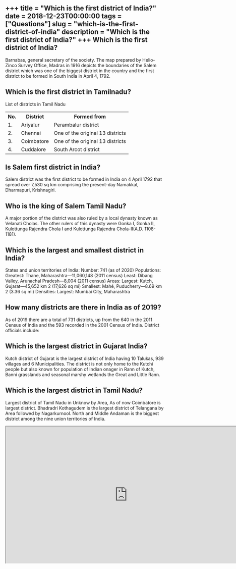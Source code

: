 +++
title = "Which is the first district of India?"
date = 2018-12-23T00:00:00
tags = ["Questions"]
slug = "which-is-the-first-district-of-india"
description = "Which is the first district of India?"
+++
Which is the first district of India?
-------------------------------------

Barnabas, general secretary of the society. The map prepared by Helio-Zinco Survey Office, Madras in 1916 depicts the boundaries of the Salem district which was one of the biggest district in the country and the first district to be formed in South India in April 4, 1792.

Which is the first district in Tamilnadu?
-----------------------------------------

List of districts in Tamil Nadu

<table><tr><th>No.</th><th>District</th><th>Formed from</th></tr><tr><td>1.</td><td>Ariyalur</td><td>Perambalur district</td></tr><tr><td>2.</td><td>Chennai</td><td>One of the original 13 districts</td></tr><tr><td>3.</td><td>Coimbatore</td><td>One of the original 13 districts</td></tr><tr><td>4.</td><td>Cuddalore</td><td>South Arcot district</td></tr></table>

Is Salem first district in India?
---------------------------------

Salem district was the first district to be formed in India on 4 April 1792 that spread over 7,530 sq km comprising the present-day Namakkal, Dharmapuri, Krishnagiri.

Who is the king of Salem Tamil Nadu?
------------------------------------

A major portion of the district was also ruled by a local dynasty known as Velanati Cholas. The other rulers of this dynasty were Gonka I, Gonka II, Kulottunga Rajendra Chola I and Kulottunga Rajendra Chola-II(A.D. 1108-1181).

Which is the largest and smallest district in India?
----------------------------------------------------

States and union territories of India: Number: 741 (as of 2020) Populations: Greatest: Thane, Maharashtra—11,060,148 (2011 census) Least: Dibang Valley, Arunachal Pradesh—8,004 (2011 census) Areas: Largest: Kutch, Gujarat—45,652 km 2 (17,626 sq mi) Smallest: Mahé, Puducherry—8.69 km 2 (3.36 sq mi) Densities: Largest: Mumbai City, Maharashtra

How many districts are there in India as of 2019?
-------------------------------------------------

As of 2019 there are a total of 731 districts, up from the 640 in the 2011 Census of India and the 593 recorded in the 2001 Census of India. District officials include:

Which is the largest district in Gujarat India?
-----------------------------------------------

Kutch district of Gujarat is the largest district of India having 10 Talukas, 939 villages and 6 Municipalities. The district is not only home to the Kutchi people but also known for population of Indian onager in Rann of Kutch, Banni grasslands and seasonal marshy wetlands the Great and Little Rann.

Which is the largest district in Tamil Nadu?
--------------------------------------------

Largest district of Tamil Nadu in Unknow by Area, As of now Coimbatore is largest district. Bhadradri Kothagudem is the largest district of Telangana by Area followed by Nagarkurnool. North and Middle Andaman is the biggest district among the nine union territories of India.

<iframe allow="accelerometer; autoplay; clipboard-write; encrypted-media; gyroscope; picture-in-picture" allowfullscreen="" class="__youtube_prefs__  epyt-is-override  no-lazyload" data-no-lazy="1" data-origheight="433" data-origwidth="770" data-skipgform_ajax_framebjll="" height="433" id="_ytid_89589" loading="lazy" src="https://www.youtube.com/embed/AsS0oZx_mqQ?enablejsapi=1&autoplay=0&cc_load_policy=0&cc_lang_pref=&iv_load_policy=1&loop=0&modestbranding=0&rel=1&fs=1&playsinline=0&autohide=2&theme=dark&color=red&controls=1&" title="YouTube player" width="770"></iframe>